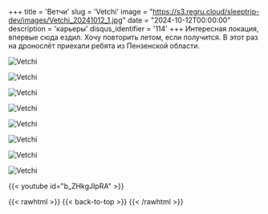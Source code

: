 +++
title = 'Ветчи'
slug = 'Vetchi'
image = "https://s3.regru.cloud/sleeptrip-dev/images/Vetchi_20241012_1.jpg"
date = "2024-10-12T00:00:00"
description = 'карьеры'
disqus_identifier = '114'
+++
Интересная локация, впервые сюда ездил. Хочу повторить летом, если получится. В этот раз на дронослёт приехали ребята из Пензенской области.

![Vetchi](https://s3.regru.cloud/sleeptrip-dev/images/Vetchi_20241012_2.jpg)

![Vetchi](https://s3.regru.cloud/sleeptrip-dev/images/Vetchi_20241012_3.jpg)

![Vetchi](https://s3.regru.cloud/sleeptrip-dev/images/Vetchi_20241012_4.jpg)

![Vetchi](https://s3.regru.cloud/sleeptrip-dev/images/Vetchi_20241012_5.jpg)

![Vetchi](https://s3.regru.cloud/sleeptrip-dev/images/Vetchi_20241012_6.jpg)

![Vetchi](https://s3.regru.cloud/sleeptrip-dev/images/Vetchi_20241012_7.jpg)

![Vetchi](https://s3.regru.cloud/sleeptrip-dev/images/Vetchi_20241012_8.jpg)

![Vetchi](https://s3.regru.cloud/sleeptrip-dev/images/Vetchi_20241012_9.jpg)

{{< youtube id="b_ZHkgJIpRA" >}}

{{< rawhtml >}}
{{< back-to-top >}}
{{< /rawhtml >}}
